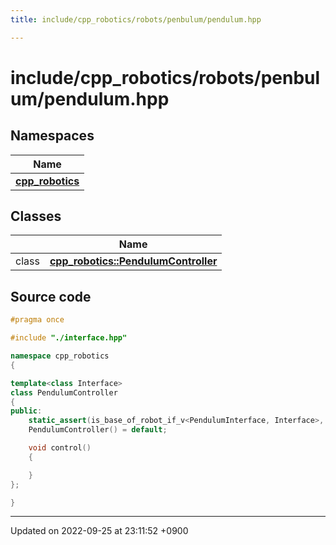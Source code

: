 ```yaml
---
title: include/cpp_robotics/robots/penbulum/pendulum.hpp

---
```


# include/cpp_robotics/robots/penbulum/pendulum.hpp



## Namespaces

| Name           |
| -------------- |
| **[cpp_robotics](/cpp_robotics_core/doxybook/Namespaces/namespacecpp__robotics/)**  |

## Classes

|                | Name           |
| -------------- | -------------- |
| class | **[cpp_robotics::PendulumController](/cpp_robotics_core/doxybook/Classes/classcpp__robotics_1_1PendulumController/)**  |




## Source code

```cpp
#pragma once

#include "./interface.hpp"

namespace cpp_robotics
{

template<class Interface>
class PendulumController
{
public:
    static_assert(is_base_of_robot_if_v<PendulumInterface, Interface>, "");
    PendulumController() = default;

    void control()
    {

    }
};

}
```


-------------------------------

Updated on 2022-09-25 at 23:11:52 +0900
